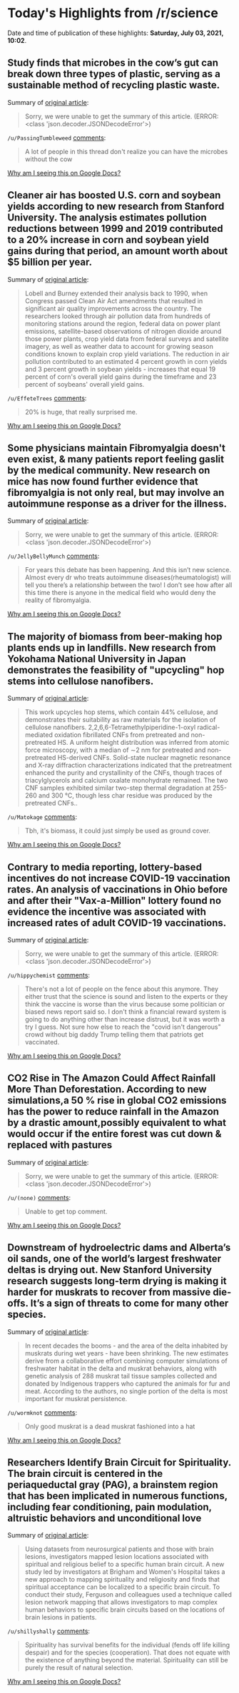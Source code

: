 # Today's Highlights from /r/science

Date and time of publication of these highlights: **Saturday, July 03, 2021, 10:02**.

## Study finds that microbes in the cow’s gut can break down three types of plastic, serving as a sustainable method of recycling plastic waste.

Summary of [original article](https://www.inverse.com/science/microbes-in-this-animals-gut-could-solve-the-plastic-problem):

> Sorry, we were unable to get the summary of this article. (ERROR: <class 'json.decoder.JSONDecodeError'>)

`/u/PassingTumbleweed` [comments](https://www.reddit.com/r/science/comments/ocfcup/study_finds_that_microbes_in_the_cows_gut_can/):

> A lot of people in this thread don't realize you can have the microbes without the cow

[Why am I seeing this on Google Docs?](https://docs.google.com/document/d/1Dc6We63vOXIZsc0op-Bt4abqkYjXzOigalQqFxmvvbM/edit?usp=sharing)

## Cleaner air has boosted U.S. corn and soybean yields according to new research from Stanford University. The analysis estimates pollution reductions between 1999 and 2019 contributed to a 20% increase in corn and soybean yield gains during that period, an amount worth about $5 billion per year.

Summary of [original article](https://news.stanford.edu/2021/07/01/clean-air-boosts-crop-yields/):

> Lobell and Burney extended their analysis back to 1990, when Congress passed Clean Air Act amendments that resulted in significant air quality improvements across the country. The researchers looked through air pollution data from hundreds of monitoring stations around the region, federal data on power plant emissions, satellite-based observations of nitrogen dioxide around those power plants, crop yield data from federal surveys and satellite imagery, as well as weather data to account for growing season conditions known to explain crop yield variations. The reduction in air pollution contributed to an estimated 4 percent growth in corn yields and 3 percent growth in soybean yields - increases that equal 19 percent of corn's overall yield gains during the timeframe and 23 percent of soybeans' overall yield gains.

`/u/EffeteTrees` [comments](https://www.reddit.com/r/science/comments/oczl75/cleaner_air_has_boosted_us_corn_and_soybean/):

> 20% is huge, that really surprised me.

[Why am I seeing this on Google Docs?](https://docs.google.com/document/d/1Dc6We63vOXIZsc0op-Bt4abqkYjXzOigalQqFxmvvbM/edit?usp=sharing)

## Some physicians maintain Fibromyalgia doesn't even exist, & many patients report feeling gaslit by the medical community. New research on mice has now found further evidence that fibromyalgia is not only real, but may involve an autoimmune response as a driver for the illness.

Summary of [original article](https://www.sciencealert.com/mouse-study-suggests-fibromyalgia-really-is-an-autoimmune-disorder):

> Sorry, we were unable to get the summary of this article. (ERROR: <class 'json.decoder.JSONDecodeError'>)

`/u/JellyBellyMunch` [comments](https://www.reddit.com/r/science/comments/ochrol/some_physicians_maintain_fibromyalgia_doesnt_even/):

> For years this debate has been happening.  And this isn’t new science.  Almost every dr who treats autoimmune diseases(rheumatologist) will tell you there’s a relationship between the two!   I don’t see how after all this time there is anyone in the medical field who would deny the reality of fibromyalgia.

[Why am I seeing this on Google Docs?](https://docs.google.com/document/d/1Dc6We63vOXIZsc0op-Bt4abqkYjXzOigalQqFxmvvbM/edit?usp=sharing)

## The majority of biomass from beer-making hop plants ends up in landfills. New research from Yokohama National University in Japan demonstrates the feasibility of "upcycling" hop stems into cellulose nanofibers.

Summary of [original article](https://doi.org/10.1021/acsagscitech.1c00041):

> This work upcycles hop stems, which contain 44% cellulose, and demonstrates their suitability as raw materials for the isolation of cellulose nanofibers. 2,2,6,6-Tetramethylpiperidine-1-oxyl radical-mediated oxidation fibrillated CNFs from pretreated and non-pretreated HS. A uniform height distribution was inferred from atomic force microscopy, with a median of ∼2 nm for pretreated and non-pretreated HS-derived CNFs. Solid-state nuclear magnetic resonance and X-ray diffraction characterizations indicated that the pretreatment enhanced the purity and crystallinity of the CNFs, though traces of triacylglycerols and calcium oxalate monohydrate remained. The two CNF samples exhibited similar two-step thermal degradation at 255-260 and 300 °C, though less char residue was produced by the pretreated CNFs..

`/u/Matokage` [comments](https://www.reddit.com/r/science/comments/ocyvvn/the_majority_of_biomass_from_beermaking_hop/):

> Tbh, it's biomass, it could just simply be used as ground cover.

[Why am I seeing this on Google Docs?](https://docs.google.com/document/d/1Dc6We63vOXIZsc0op-Bt4abqkYjXzOigalQqFxmvvbM/edit?usp=sharing)

## Contrary to media reporting, lottery-based incentives do not increase COVID-19 vaccination rates. An analysis of vaccinations in Ohio before and after their "Vax-a-Million" lottery found no evidence the incentive was associated with increased rates of adult COVID-19 vaccinations.

Summary of [original article](https://www.bumc.bu.edu/busm/2021/07/02/lottery-based-incentives-do-not-increase-covid-19-vaccination-rates/):

> Sorry, we were unable to get the summary of this article. (ERROR: <class 'json.decoder.JSONDecodeError'>)

`/u/hippychemist` [comments](https://www.reddit.com/r/science/comments/ocz4ml/contrary_to_media_reporting_lotterybased/):

> There's not a lot of people on the fence about this anymore.  They either trust that the science is sound and listen to the experts or they think the vaccine is worse than the virus because some politician or biased news report said so.  I don't think a financial reward system is going to do anything other than increase distrust, but it was worth a try I guess.  Not sure how else to reach the "covid isn't dangerous" crowd without big daddy Trump telling them that patriots get vaccinated.

[Why am I seeing this on Google Docs?](https://docs.google.com/document/d/1Dc6We63vOXIZsc0op-Bt4abqkYjXzOigalQqFxmvvbM/edit?usp=sharing)

## CO2 Rise in The Amazon Could Affect Rainfall More Than Deforestation. According to new simulations,a 50 % rise in global CO2 emissions has the power to reduce rainfall in the Amazon by a drastic amount,possibly equivalent to what would occur if the entire forest was cut down & replaced with pastures

Summary of [original article](https://www.sciencealert.com/co2-rise-in-the-amazon-could-affect-rainfall-more-than-deforestation):

> Sorry, we were unable to get the summary of this article. (ERROR: <class 'json.decoder.JSONDecodeError'>)

`/u/(none)` [comments](https://www.reddit.com/r/science/comments/od0m10/co2_rise_in_the_amazon_could_affect_rainfall_more/):

> Unable to get top comment.

[Why am I seeing this on Google Docs?](https://docs.google.com/document/d/1Dc6We63vOXIZsc0op-Bt4abqkYjXzOigalQqFxmvvbM/edit?usp=sharing)

## Downstream of hydroelectric dams and Alberta’s oil sands, one of the world’s largest freshwater deltas is drying out. New Stanford University research suggests long-term drying is making it harder for muskrats to recover from massive die-offs. It’s a sign of threats to come for many other species.

Summary of [original article](https://news.stanford.edu/2021/07/02/bellwether-drying-delta/):

> In recent decades the booms - and the area of the delta inhabited by muskrats during wet years - have been shrinking. The new estimates derive from a collaborative effort combining computer simulations of freshwater habitat in the delta and muskrat behaviors, along with genetic analysis of 288 muskrat tail tissue samples collected and donated by Indigenous trappers who captured the animals for fur and meat. According to the authors, no single portion of the delta is most important for muskrat persistence.

`/u/wormknot` [comments](https://www.reddit.com/r/science/comments/ocu7hf/downstream_of_hydroelectric_dams_and_albertas_oil/):

> Only good muskrat is a dead muskrat fashioned into a hat

[Why am I seeing this on Google Docs?](https://docs.google.com/document/d/1Dc6We63vOXIZsc0op-Bt4abqkYjXzOigalQqFxmvvbM/edit?usp=sharing)

## Researchers Identify Brain Circuit for Spirituality. The brain circuit is centered in the periaqueductal gray (PAG), a brainstem region that has been implicated in numerous functions, including fear conditioning, pain modulation, altruistic behaviors and unconditional love

Summary of [original article](https://www.brighamandwomens.org/about-bwh/newsroom/research-briefs-detail?id=3935):

> Using datasets from neurosurgical patients and those with brain lesions, investigators mapped lesion locations associated with spiritual and religious belief to a specific human brain circuit. A new study led by investigators at Brigham and Women's Hospital takes a new approach to mapping spirituality and religiosity and finds that spiritual acceptance can be localized to a specific brain circuit. To conduct their study, Ferguson and colleagues used a technique called lesion network mapping that allows investigators to map complex human behaviors to specific brain circuits based on the locations of brain lesions in patients.

`/u/shillyshally` [comments](https://www.reddit.com/r/science/comments/octydx/researchers_identify_brain_circuit_for/):

> Spirituality has survival benefits for the individual (fends off life killing despair) and for the species (cooperation). That does not equate with the existence of anything beyond the material. Spirituality can still be purely the result of natural selection.

[Why am I seeing this on Google Docs?](https://docs.google.com/document/d/1Dc6We63vOXIZsc0op-Bt4abqkYjXzOigalQqFxmvvbM/edit?usp=sharing)

